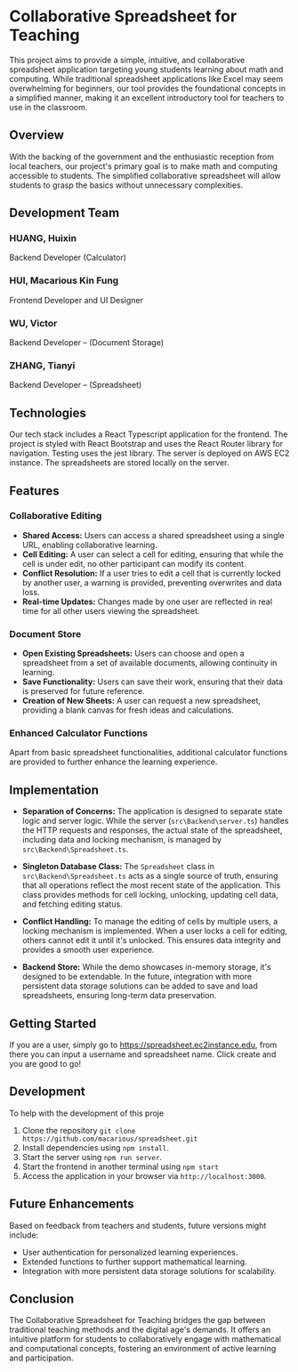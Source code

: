 # Collaborative Spreadsheet for Teaching

This project aims to provide a simple, intuitive, and collaborative spreadsheet application targeting young students learning about math and computing. While traditional spreadsheet applications like Excel may seem overwhelming for beginners, our tool provides the foundational concepts in a simplified manner, making it an excellent introductory tool for teachers to use in the classroom.

## Overview

With the backing of the government and the enthusiastic reception from local teachers, our project's primary goal is to make math and computing accessible to students. The simplified collaborative spreadsheet will allow students to grasp the basics without unnecessary complexities. 

## Development Team

### HUANG, Huixin
Backend Developer (Calculator)

### HUI, Macarious Kin Fung
Frontend Developer and UI Designer

### WU, Victor
Backend Developer – (Document Storage)

### ZHANG, Tianyi
Backend Developer – (Spreadsheet)

## Technologies

Our tech stack includes a React Typescript application for the frontend. The project is styled with React Bootstrap and uses the React Router library for navigation. Testing uses the jest library. The server is deployed on AWS EC2 instance. The spreadsheets are stored locally on the server. 

## Features

### Collaborative Editing
- **Shared Access:** Users can access a shared spreadsheet using a single URL, enabling collaborative learning.
- **Cell Editing:** A user can select a cell for editing, ensuring that while the cell is under edit, no other participant can modify its content.
- **Conflict Resolution:** If a user tries to edit a cell that is currently locked by another user, a warning is provided, preventing overwrites and data loss.
- **Real-time Updates:** Changes made by one user are reflected in real time for all other users viewing the spreadsheet.

### Document Store
- **Open Existing Spreadsheets:** Users can choose and open a spreadsheet from a set of available documents, allowing continuity in learning.
- **Save Functionality:** Users can save their work, ensuring that their data is preserved for future reference.
- **Creation of New Sheets:** A user can request a new spreadsheet, providing a blank canvas for fresh ideas and calculations.

### Enhanced Calculator Functions
Apart from basic spreadsheet functionalities, additional calculator functions are provided to further enhance the learning experience.

## Implementation

- **Separation of Concerns:** The application is designed to separate state logic and server logic. While the server (`src\Backend\server.ts`) handles the HTTP requests and responses, the actual state of the spreadsheet, including data and locking mechanism, is managed by `src\Backend\Spreadsheet.ts`.
  
- **Singleton Database Class:** The `Spreadsheet` class in `src\Backend\Spreadsheet.ts` acts as a single source of truth, ensuring that all operations reflect the most recent state of the application. This class provides methods for cell locking, unlocking, updating cell data, and fetching editing status.

- **Conflict Handling:** To manage the editing of cells by multiple users, a locking mechanism is implemented. When a user locks a cell for editing, others cannot edit it until it's unlocked. This ensures data integrity and provides a smooth user experience.

- **Backend Store:** While the demo showcases in-memory storage, it's designed to be extendable. In the future, integration with more persistent data storage solutions can be added to save and load spreadsheets, ensuring long-term data preservation.

## Getting Started

If you are a user, simply go to https://spreadsheet.ec2instance.edu, from there you can input a username and spreadsheet name. Click create and you are good to go!

## Development
To help with the development of this proje
1. Clone the repository `git clone https://github.com/macarious/spreadsheet.git`
2. Install dependencies using `npm install`.
3. Start the server using `npm run server`.
4. Start the frontend in another terminal using `npm start`
4. Access the application in your browser via `http://localhost:3000`.

## Future Enhancements

Based on feedback from teachers and students, future versions might include:
- User authentication for personalized learning experiences.
- Extended functions to further support mathematical learning.
- Integration with more persistent data storage solutions for scalability.

## Conclusion

The Collaborative Spreadsheet for Teaching bridges the gap between traditional teaching methods and the digital age's demands. It offers an intuitive platform for students to collaboratively engage with mathematical and computational concepts, fostering an environment of active learning and participation.

